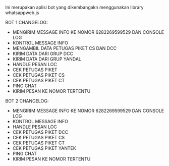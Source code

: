 Ini merupakan aplisi bot yang dikembangakn menggunakan library whatsappweb.js

BOT 1 CHANGELOG:    
- MENGIRIM MESSAGE INFO KE NOMOR 6282269599529 DAN CONSOLE LOG
- KONTROL MESSAGE INFO
- MENGAMBIL DATA PETUGAS PIKET CS DAN DCC
- KIRIM DATA DARI GRUP DCC
- KIRIM DATA DARI GRUP YANDAL
- HANDLE PESAN LOC
- CEK PETUGAS PIKET
- CEK PETUGAS PIKET CS
- CEK PETUGAS PIKET CT
- PING CHAT
- KIRIM PESAN KE NOMOR TERTENTU

BOT 2 CHANGELOG:   
- MENGIRIM MESSAGE INFO KE NOMOR 6282269599529 DAN CONSOLE LOG
- KONTROL MESSAGE INFO
- HANDLE PESAN LOC
- CEK PETUGAS PIKET DCC
- CEK PETUGAS PIKET CS
- CEK PETUGAS PIKET CT
- CEK PETUGAS PIKET YANTEK
- PING CHAT
- KIRIM PESAN KE NOMOR TERTENTU